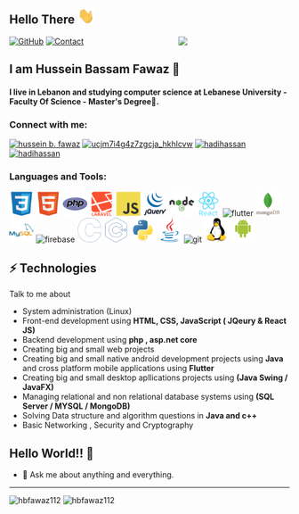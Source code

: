 
<h2> Hello There <img src="https://raw.githubusercontent.com/ABSphreak/ABSphreak/master/gifs/Hi.gif" width="30px"></h2>

<img align="right" src="https://github.com/rajput2107/rajput2107/blob/master/Assets/Developer.gif" width='200'/>

[![GitHub](https://img.shields.io/badge/SUPPORT%20AT-GITHUB-blue?style=for-the-badge&logo=github)](https://github.com/hbfawaz112) 
 [![Contact](https://img.shields.io/badge/CONTACT-GMAIL-yellow?style=for-the-badge&logo=gmail&logoColor=white)](mailto:hbfawaz112@gmail.com)
 
<h2>I am Hussein Bassam Fawaz 🧔</h2>

<h4>I live in Lebanon and studying computer science at Lebanese University - Faculty Of Science - Master's Degree🏫.</h4>

### Connect with me:

<a href="https://www.linkedin.com/in/hussein-b-fawaz-21a778140/" target="_blank"><img src="https://www.vectorlogo.zone/logos/linkedin/linkedin-tile.svg" alt="hussein b. fawaz" height="44" width="44" /></a>
<a href="https://www.facebook.com/profile.php?id=100011177776172" target="_blank"><img src="https://www.vectorlogo.zone/logos/facebook/facebook-official.svg" alt="ucjm7i4g4z7zgcja_hkhlcvw" height="44" width="44" /></a>
<a href="https://www.instagram.com/hbfawaz112" target="_blank"><img src="https://www.vectorlogo.zone/logos/instagram/instagram-icon.svg" alt="hadihassan" height="44" width="44" /></a>
<a href="https://wa.me/96176722357" target="_blank"><img src="https://www.vectorlogo.zone/logos/whatsapp/whatsapp-tile.svg" alt="hadihassan" height="44" width="44" /></a>
<br />

### Languages and Tools:
<p align="left">
  <img src="https://raw.githubusercontent.com/devicons/devicon/master/icons/css3/css3-original.svg" alt="css3" width="44" height="44"/>
  <img src="https://raw.githubusercontent.com/devicons/devicon/master/icons/html5/html5-original.svg" alt="html" width="44" height="44"/>
  <img src="https://raw.githubusercontent.com/devicons/devicon/master/icons/php/php-original.svg" alt="php" width="44" height="44"/>
  <img src="https://raw.githubusercontent.com/devicons/devicon/master/icons/laravel/laravel-plain-wordmark.svg" alt="Laravel" width="44" height="44"/>
  <img src="https://raw.githubusercontent.com/devicons/devicon/master/icons/javascript/javascript-original.svg" alt="javascript" width="44" height="44"/>
  <img src="https://raw.githubusercontent.com/devicons/devicon/9c6bfdb9783cdfe1018666ed76adcfd3eab6fad6/icons/jquery/jquery-original-wordmark.svg" alt="jqeury" width="44" height="44"/>
  <img src="https://raw.githubusercontent.com/devicons/devicon/master/icons/nodejs/nodejs-original-wordmark.svg" alt="Node" width="44" height="44"/>
  <img src="https://raw.githubusercontent.com/devicons/devicon/master/icons/react/react-original-wordmark.svg" alt="react" width="44" height="44"/>
  <img src="https://www.vectorlogo.zone/logos/flutterio/flutterio-icon.svg" alt="flutter" width="44" height="44"/>
  <img src="https://raw.githubusercontent.com/devicons/devicon/master/icons/mongodb/mongodb-original-wordmark.svg" alt="mongodb" width="44" height="44"/>
  <img src="https://raw.githubusercontent.com/devicons/devicon/master/icons/mysql/mysql-original-wordmark.svg" alt="mysql" width="44" height="44"/>
  <img src="https://www.vectorlogo.zone/logos/firebase/firebase-icon.svg" alt="firebase" width="44" height="44"/>
  <img src="https://raw.githubusercontent.com/devicons/devicon/9c6bfdb9783cdfe1018666ed76adcfd3eab6fad6/icons/c/c-line.svg" alt="c" width="44" height="44"/>
  <img src="https://raw.githubusercontent.com/devicons/devicon/9c6bfdb9783cdfe1018666ed76adcfd3eab6fad6/icons/cplusplus/cplusplus-line.svg" alt="cpp" width="44" height="44"/>
  <img src="https://raw.githubusercontent.com/devicons/devicon/9c6bfdb9783cdfe1018666ed76adcfd3eab6fad6/icons/python/python-original.svg" alt="python" width="44" height="44"/>
 
  <img src="https://raw.githubusercontent.com/devicons/devicon/master/icons/java/java-original.svg" alt="java" width="44" height="44"/>
  <img src="https://www.vectorlogo.zone/logos/git-scm/git-scm-icon.svg" alt="git" width="44" height="44"/>
  <img src="https://raw.githubusercontent.com/devicons/devicon/master/icons/linux/linux-original.svg" alt="linux" width="44" height="44"/>
  <img src="https://raw.githubusercontent.com/devicons/devicon/master/icons/android/android-original-wordmark.svg" alt="android" width="44" height="44" />
</p>

## ⚡ Technologies
Talk to me about
- System administration (Linux)
- Front-end development using **HTML, CSS, JavaScript ( JQeury & React JS)**
- Backend development using **php , asp.net core**
- Creating big and small web projects
- Creating big and small native android development projects using **Java** and cross platform mobile applications using **Flutter**
- Creating big and small desktop apllications projects using **(Java Swing / JavaFX)**
- Managing relational and non relational database systems using **(SQL Server / MYSQL / MongoDB)**
- Solving Data structure and algorithm questions in **Java and c++**
- Basic Networking , Security and Cryptography 

## Hello World!! 🤔
- 💬 Ask me about anything and everything.
<hr>

<div>
  <img src="https://github-readme-stats.vercel.app/api/top-langs/?username=hbfawaz112&theme=radical&langs_count=6" alt="hbfawaz112" />
 <img src="https://github-readme-stats.vercel.app/api?username=hbfawaz112&show_icons=truee&theme=radical" alt="hbfawaz112" />
</div> 
